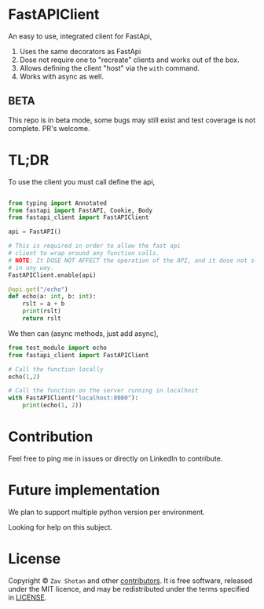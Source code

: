 # FastAPIClient

An easy to use, integrated client for FastApi,

1. Uses the same decorators as FastApi
2. Dose not require one to "recreate" clients and works out of the box.
3. Allows defining the client "host" via the `with` command.
4. Works with async as well.

## BETA

This repo is in beta mode, some bugs may still exist and test coverage is not complete.
PR's welcome.

# TL;DR

To use the client you must call define the api,

```python

from typing import Annotated
from fastapi import FastAPI, Cookie, Body
from fastapi_client import FastAPIClient

api = FastAPI()

# This is required in order to allow the fast api
# client to wrap around any function calls.
# NOTE: It DOSE NOT AFFECT the operation of the API, and it dose not slow it down
# in any way.
FastAPIClient.enable(api)

@api.get("/echo")
def echo(a: int, b: int):
    rslt = a + b
    print(rslt)
    return rslt

```

We then can (async methods, just add async),

```python
from test_module import echo
from fastapi_client import FastAPIClient

# Call the function locally
echo(1,2)

# Call the function on the server running in localhost
with FastAPIClient("localhost:8080"):
    print(echo(1, 2))
```

# Contribution

Feel free to ping me in issues or directly on LinkedIn to contribute.

# Future implementation

We plan to support multiple python version per environment.

Looking for help on this subject.

# License

Copyright ©
`Zav Shotan` and other [contributors](graphs/contributors).
It is free software, released under the MIT licence, and may be redistributed under the terms specified in [LICENSE](LICENSE).

